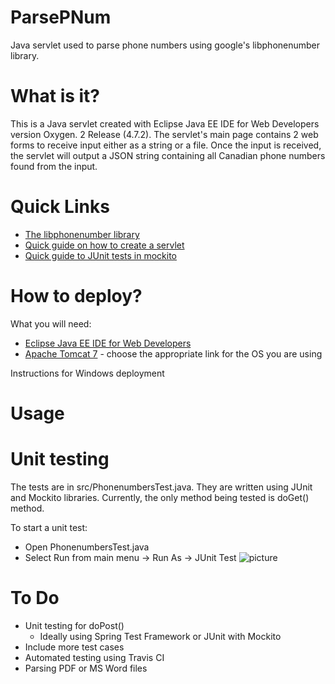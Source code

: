 # ParsePNum
Java servlet used to parse phone numbers using google's libphonenumber library.

# What is it?
This is a Java servlet created with Eclipse Java EE IDE for Web Developers version Oxygen. 2 Release (4.7.2).
The servlet's main page contains 2 web forms to receive input either as a string or a file.  Once the input is received, the servlet 
will output a JSON string containing all Canadian phone numbers found from the input.

# Quick Links
*  [The libphonenumber library](https://github.com/googlei18n/libphonenumber)
*  [Quick guide on how to create a servlet](http://www.codejava.net/ides/eclipse/how-to-create-deploy-and-run-java-servlet-in-eclipse) 
*  [Quick guide to JUnit tests in mockito](http://javaworld-abhinav.blogspot.ca/2014/06/testing-servlets-using-junit-and-mockito.html)

# How to deploy?
What you will need:

*  [Eclipse Java EE IDE for Web Developers](http://www.eclipse.org/downloads/packages/eclipse-ide-java-ee-developers/oxygen2)
*  [Apache Tomcat 7](https://tomcat.apache.org/download-70.cgi) - choose the appropriate link for the OS you are using

Instructions for Windows deployment


# Usage


# Unit testing

The tests are in src/PhonenumbersTest.java.  They are written using JUnit and Mockito libraries.  Currently, the only 
method being tested is doGet() method.  

To start a unit test:
* Open PhonenumbersTest.java
* Select Run from main menu -> Run As -> JUnit Test
![picture](https://github.com/Owen-Mak/ParsePNum/blob/master/screenshots/ExecuteUnitTest.bmp)

# To Do
*  Unit testing for doPost()
   *  Ideally using Spring Test Framework or JUnit with Mockito
*  Include more test cases 
*  Automated testing using Travis CI
*  Parsing PDF or MS Word files
